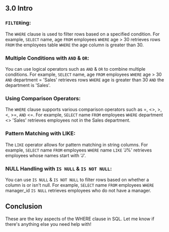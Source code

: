 ## 3.0 Intro

### `FILTER`ing:

The `WHERE` clause is used to filter rows based on a specified condition. For example, `SELECT` name, age `FROM` employees `WHERE` age > 30 retrieves rows `FROM` the employees table `WHERE` the age column is greater than 30.

### Multiple Conditions with `AND` & `OR`:

You can use logical operators such as `AND` & `OR` to combine multiple conditions. For example, `SELECT` name, age `FROM` employees `WHERE` age > 30 `AND` department = 'Sales' retrieves rows `WHERE` age is greater than 30 `AND` the department is 'Sales'.

### Using Comparison Operators:

The `WHERE` clause supports various comparison operators such as =, <>, >, <, >=, `AND` <=. For example, `SELECT` name `FROM` employees `WHERE` department <> 'Sales' retrieves employees not in the Sales department.

### Pattern Matching with LIKE:

The `LIKE` operator allows for pattern matching in string columns. For example, `SELECT` name `FROM` employees `WHERE` name `LIKE` 'J%' retrieves employees whose names start with 'J'.

### NULL Handling with `IS NULL` & `IS NOT NULL`:

You can use `IS NULL` & `IS NOT NULL` to filter rows based on whether a column is or isn't null. For example, `SELECT` name `FROM` employees `WHERE` manager_id `IS NULL` retrieves employees who do not have a manager.

## Conclusion

These are the key aspects of the WHERE clause in SQL. Let me know if there's anything else you need help with!
